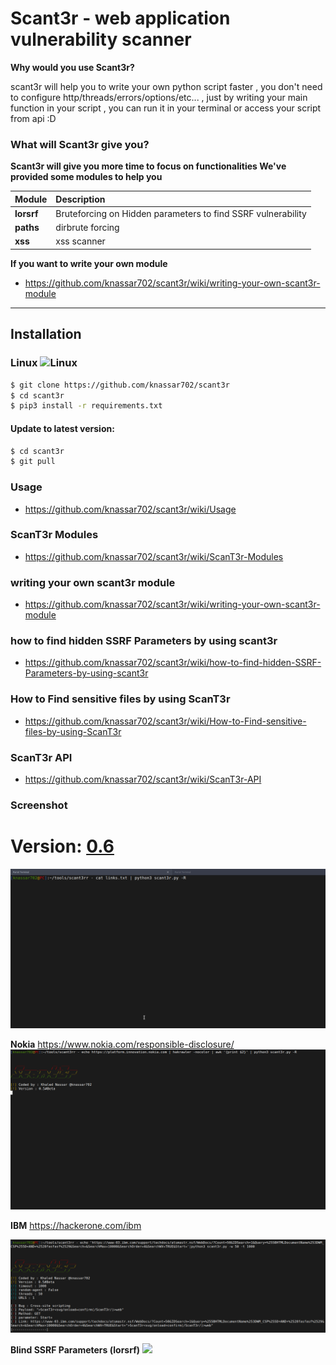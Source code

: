 # Scant3r - web application vulnerability scanner

**Why would you use Scant3r?**

scant3r will help you to write your own python script faster , you don't need to configure http/threads/errors/options/etc... , just by writing your main function in your script , you can run it in your terminal or access your script from api :D

### What will Scant3r give you?

**Scant3r will give you more time to focus on functionalities We've provided some modules to help you**

| Module              | Description                   |
| :-------------    | :-------------                |
| **lorsrf** | Bruteforcing on Hidden parameters to find SSRF vulnerability |
| **paths** | dirbrute forcing|
| **xss** | xss scanner|

**If you want to write your own module**
* https://github.com/knassar702/scant3r/wiki/writing-your-own-scant3r-module

***
## Installation

### Linux ![Linux](http://icons.iconarchive.com/icons/dakirby309/simply-styled/32/OS-Linux-icon.png)

```bash
$ git clone https://github.com/knassar702/scant3r
$ cd scant3r
$ pip3 install -r requirements.txt
```

#### Update to latest version:
```bash
$ cd scant3r
$ git pull
```
### Usage
* https://github.com/knassar702/scant3r/wiki/Usage

### ScanT3r Modules
* https://github.com/knassar702/scant3r/wiki/ScanT3r-Modules

### writing your own scant3r module
* https://github.com/knassar702/scant3r/wiki/writing-your-own-scant3r-module

### how to find hidden SSRF Parameters by using scant3r
* https://github.com/knassar702/scant3r/wiki/how-to-find-hidden-SSRF-Parameters-by-using-scant3r

### How to Find sensitive files by using ScanT3r
* https://github.com/knassar702/scant3r/wiki/How-to-Find-sensitive-files-by-using-ScanT3r

### ScanT3r API
* https://github.com/knassar702/scant3r/wiki/ScanT3r-API


### Screenshot 

# Version: [0.6](https://github.com/knassar702/scant3r/releases/tag/0.6)

![](images/all.gif)

**Nokia** https://www.nokia.com/responsible-disclosure/
![](images/nokia.gif)

**IBM** https://hackerone.com/ibm

![](images/ibm.png)

**Blind SSRF Parameters (lorsrf)**
![](https://raw.githubusercontent.com/knassar702/scant3r/master/images/ssrf.gif)
